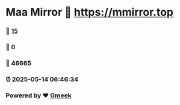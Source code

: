 # Maa Mirror :link: https://mmirror.top 
### :page_facing_up: [15](https://mmirror.top/tag.html) 
### :speech_balloon: 0 
### :hibiscus: 46665 
### :alarm_clock: 2025-05-14 06:46:34 
### Powered by :heart: [Gmeek](https://github.com/Meekdai/Gmeek)
